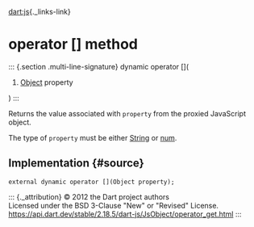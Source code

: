 [dart:js](../../dart-js/dart-js-library){._links-link}

operator \[\] method
====================

::: {.section .multi-line-signature}
dynamic operator \[\](

1.  [Object](../../dart-core/object-class) property

)
:::

Returns the value associated with `property` from the proxied JavaScript
object.

The type of `property` must be either
[String](../../dart-core/string-class) or
[num](../../dart-core/num-class).

Implementation {#source}
--------------

``` {.language-dart data-language="dart"}
external dynamic operator [](Object property);
```

::: {._attribution}
© 2012 the Dart project authors\
Licensed under the BSD 3-Clause \"New\" or \"Revised\" License.\
<https://api.dart.dev/stable/2.18.5/dart-js/JsObject/operator_get.html>
:::
